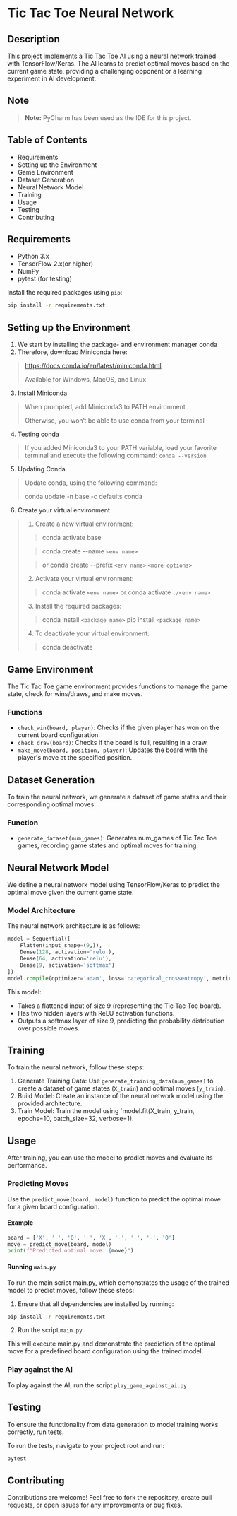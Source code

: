 # Tic Tac Toe Neural Network
## Description
This project implements a Tic Tac Toe AI using a neural network trained with TensorFlow/Keras. The AI learns to predict optimal moves based on the current game state, providing a challenging opponent or a learning experiment in AI development.
## Note
> **Note:**
> PyCharm has been used as the IDE for this project.
## Table of Contents
- Requirements
- Setting up the Environment
- Game Environment
- Dataset Generation
- Neural Network Model
- Training
- Usage
- Testing
- Contributing
## Requirements
- Python 3.x
- TensorFlow 2.x(or higher)
- NumPy
- pytest (for testing)

Install the required packages using `pip`:
```bash
pip install -r requirements.txt
```
## Setting up the Environment
1. We start by installing the package- and environment manager conda
2. Therefore, download Miniconda here:
> https://docs.conda.io/en/latest/miniconda.html
> 
> Available for Windows, MacOS, and Linux
3. Install Miniconda
> When prompted, add Miniconda3 to PATH environment
> 
> Otherwise, you won‘t be able to use conda from your terminal
4. Testing conda
> If you added Miniconda3 to your PATH variable, load your favorite
terminal and execute the following command:
`conda --version`
5. Updating Conda
> Update conda, using the following command:
> 
> conda update -n base -c defaults conda
6. Create your virtual environment
> 1. Create a new virtual environment:
> > conda activate base
> 
> > conda create --name `<env name>`
> 
> > or
> > conda create --prefix `<env name>` `<more options>`
> 2. Activate your virtual environment:
> > conda activate `<env name>` or conda activate `./<env name>`
> 3. Install the required packages:
> > conda install `<package name>`
> > pip install `<package name>`
> 4. To deactivate your virtual environment:
> > conda deactivate
## Game Environment
The Tic Tac Toe game environment provides functions to manage the game state, check for wins/draws, and make moves.
### Functions
- `check_win(board, player)`: Checks if the given player has won on the current board configuration.
- `check_draw(board)`: Checks if the board is full, resulting in a draw.
- `make_move(board, position, player)`: Updates the board with the player's move at the specified position.
## Dataset Generation
To train the neural network, we generate a dataset of game states and their corresponding optimal moves.
### Function
- `generate_dataset(num_games)`: Generates num_games of Tic Tac Toe games, recording game states and optimal moves for training.
## Neural Network Model
We define a neural network model using TensorFlow/Keras to predict the optimal move given the current game state.
### Model Architecture
The neural network architecture is as follows:
```python
model = Sequential([
    Flatten(input_shape=(9,)),
    Dense(128, activation='relu'),
    Dense(64, activation='relu'),
    Dense(9, activation='softmax')
])
model.compile(optimizer='adam', loss='categorical_crossentropy', metrics=['accuracy'])
```
This model:

- Takes a flattened input of size 9 (representing the Tic Tac Toe board).
- Has two hidden layers with ReLU activation functions.
- Outputs a softmax layer of size 9, predicting the probability distribution over possible moves.
## Training
To train the neural network, follow these steps:
1. Generate Training Data: Use `generate_training_data(num_games)` to create a dataset of game states (`X_train`) and optimal moves (`y_train`).
2. Build Model: Create an instance of the neural network model using the provided architecture.
3. Train Model: Train the model using `model.fit(X_train, y_train, epochs=10, batch_size=32, verbose=1).
## Usage
After training, you can use the model to predict moves and evaluate its performance.
### Predicting Moves
Use the `predict_move(board, model)` function to predict the optimal move for a given board configuration.
#### Example
```python
board = ['X', '-', 'O', '-', 'X', '-', '-', '-', 'O']
move = predict_move(board, model)
print(f"Predicted optimal move: {move}")
```
#### Running `main.py`
To run the main script main.py, which demonstrates the usage of the trained model to predict moves, follow these steps:
1. Ensure that all dependencies are installed by running:
```bash
pip install -r requirements.txt
```
2. Run the script `main.py`

This will execute main.py and demonstrate the prediction of the optimal move for a predefined board configuration using the trained model.
### Play against the AI
To play against the AI, run the script `play_game_against_ai.py`
## Testing
To ensure the functionality from data generation to model training works correctly, run tests.

To run the tests, navigate to your project root and run:
```bash
pytest
```
## Contributing
Contributions are welcome! Feel free to fork the repository, create pull requests, or open issues for any improvements or bug fixes.
